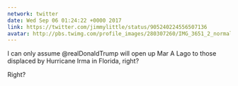 ```yaml
---
network: twitter
date: Wed Sep 06 01:24:22 +0000 2017
link: https://twitter.com/jimmylittle/status/905240224556507136
avatar: http://pbs.twimg.com/profile_images/280307260/IMG_3651_2_normal.jpg
---
```


I can only assume @realDonaldTrump will open up Mar A Lago to those displaced by Hurricane Irma in Florida, right?

Right?
